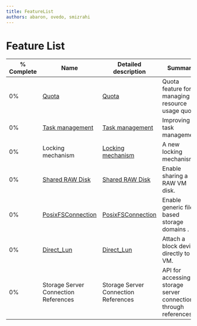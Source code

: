 ```yaml
---
title: FeatureList
authors: abaron, ovedo, smizrahi
---
```


# Feature List

| % Complete | Name                                                                                     | Detailed description                                                                       | Summary                                                          | Design                                                               | Updated    |
|------------|------------------------------------------------------------------------------------------|--------------------------------------------------------------------------------------------|------------------------------------------------------------------|----------------------------------------------------------------------|------------|
| 0%         | [Quota](/develop/release-management/features/sla/quota.html)                             | [Quota](/develop/release-management/features/sla/detailedquota.html)                       | Quota feature for managing resource usage quota.                 | [Quota](/develop/release-management/features/sla/detailedquota.html) | 2011-12-01 |
| 0%         | [Task management](/develop/release-management/features/infra/taskmanager.html)           | [Task management](/develop/release-management/features/infra/taskmanagerdetailed.html)     | Improving task management.                                       |                                                                      | 2011-12-01 |
| 0%         | Locking mechanism                                                                        | [Locking mechanism](/develop/release-management/features/infra/detailedlockmechanism.html) | A new locking mechanism.                                         |                                                                      | 2011-12-01 |
| 0%         | [Shared RAW Disk](/develop/release-management/features/storage/sharedrawdisk.html)       | [Shared RAW Disk](/develop/release-management/features/storage/sharedrawdisk.html)         | Enable sharing a RAW VM disk.                                    |                                                                      | 2011-12-01 |
| 0%         | [PosixFSConnection](/develop/release-management/features/storage/posixfsconnection.html) | [PosixFSConnection](/develop/release-management/features/storage/posixfsconnection.html)   | Enable generic file based storage domains .                      |                                                                      | 2011-12-01 |
| 0%         | [Direct_Lun](/develop/release-management/features/storage/direct-lun.html)               | [Direct_Lun](/develop/release-management/features/storage/direct-lun.html)                 | Attach a block device directly to a VM.                          |                                                                      | 2011-12-01 |
| 0%         | Storage Server Connection References                                                     | Storage Server Connection References                                                       | API for accessing storage server connections through references. |                                                                      | 2011-12-01 |
